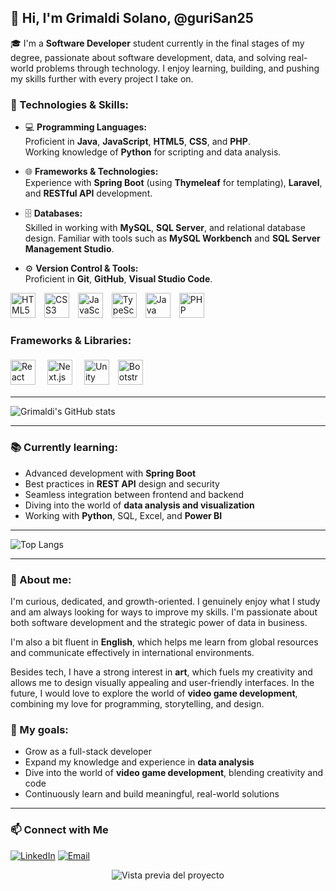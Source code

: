 ## 👋 Hi, I'm Grimaldi Solano, @guriSan25

🎓 I'm a **Software Developer** student currently in the final stages of my degree, passionate about software development, data, and solving real-world problems through technology. I enjoy learning, building, and pushing my skills further with every project I take on.

### 🚀 Technologies & Skills:
- 💻 **Programming Languages:**  
  Proficient in **Java**, **JavaScript**, **HTML5**, **CSS**, and **PHP**.  
  Working knowledge of **Python** for scripting and data analysis.

- 🌐 **Frameworks & Technologies:**  
  Experience with **Spring Boot** (using **Thymeleaf** for templating), **Laravel**, and **RESTful API** development.

- 🗄️ **Databases:**  
  Skilled in working with **MySQL**, **SQL Server**, and relational database design. Familiar with tools such as **MySQL Workbench** and **SQL Server Management Studio**.

- ⚙️ **Version Control & Tools:**  
  Proficient in **Git**, **GitHub**, **Visual Studio Code**.

<p>
  <img src="https://cdn.jsdelivr.net/gh/devicons/devicon/icons/html5/html5-original.svg" alt="HTML5" width="40" height="40" style="margin-right: 10px;"/> 
  <img src="https://cdn.jsdelivr.net/gh/devicons/devicon/icons/css3/css3-original.svg" alt="CSS3" width="40" height="40" style="margin-right: 10px;"/> 
  <img src="https://cdn.jsdelivr.net/gh/devicons/devicon/icons/javascript/javascript-original.svg" alt="JavaScript" width="40" height="40" style="margin-right: 10px;"/>
  <img src="https://cdn.jsdelivr.net/gh/devicons/devicon/icons/typescript/typescript-original.svg" alt="TypeScript" width="40" height="40" style="margin-right: 10px;"/> 
  <img src="https://cdn.jsdelivr.net/gh/devicons/devicon/icons/java/java-original.svg" alt="Java" width="40" height="40" style="margin-right: 10px;"/>
  <img src="https://cdn.jsdelivr.net/gh/devicons/devicon/icons/php/php-original.svg" alt="PHP" width="40" height="40" style="margin-right: 10px;"/> 
</p>

### **Frameworks & Libraries:**
<p>
  <img src="https://cdn.jsdelivr.net/gh/devicons/devicon/icons/react/react-original.svg" alt="React" width="40" height="40" style="margin-right: 10px;"/> 
  <img src="https://cdn.jsdelivr.net/gh/devicons/devicon/icons/nextjs/nextjs-original.svg" alt="Next.js" width="40" height="40" style="background-color: white; padding: 5px; border-radius: 5px; margin-right: 10px;"/> 
  <img src="https://cdn.jsdelivr.net/gh/devicons/devicon/icons/unity/unity-original.svg" alt="Unity" width="40" height="40" style="margin-right: 10px;"/> 
  
  <img src="https://cdn.jsdelivr.net/gh/devicons/devicon/icons/bootstrap/bootstrap-original.svg" alt="Bootstrap" width="40" height="40" style="margin-right: 10px;"/>
</p>

---

![Grimaldi's GitHub stats](https://github-readme-stats.vercel.app/api?username=guriSan25&show_icons=true&theme=radical)

---


### 📚 Currently learning:
- Advanced development with **Spring Boot**
- Best practices in **REST API** design and security
- Seamless integration between frontend and backend
- Diving into the world of **data analysis and visualization**
- Working with **Python**, SQL, Excel, and **Power BI**

---

![Top Langs](https://github-readme-stats.vercel.app/api/top-langs/?username=guriSan25&layout=compact&theme=radical)

---

### 🌱 About me:
I'm curious, dedicated, and growth-oriented. I genuinely enjoy what I study and am always looking for ways to improve my skills. I'm passionate about both software development and the strategic power of data in business.

I'm also a bit fluent in **English**, which helps me learn from global resources and communicate effectively in international environments.

Besides tech, I have a strong interest in **art**, which fuels my creativity and allows me to design visually appealing and user-friendly interfaces. In the future, I would love to explore the world of **video game development**, combining my love for programming, storytelling, and design.

### 🎯 My goals:
- Grow as a full-stack developer  
- Expand my knowledge and experience in **data analysis**  
- Dive into the world of **video game development**, blending creativity and code  
- Continuously learn and build meaningful, real-world solutions

---

### 📫 Connect with Me

[![LinkedIn](https://img.shields.io/badge/-LinkedIn-0072b1?style=flat&logo=linkedin&logoColor=white)](https://linkedin.com/in/grimaldisolanot)
[![Email](https://img.shields.io/badge/-Email-D14836?style=flat&logo=gmail&logoColor=white)](https://mail.google.com/mail/?view=cm&fs=1&to=solanogrimaldi09@gmail.com)



<p align="center">
  <img src="https://user-images.githubusercontent.com/74038190/212284145-bf2c01a8-c448-4f1a-b911-996024c84606.gif" alt="Vista previa del proyecto">
</p>






